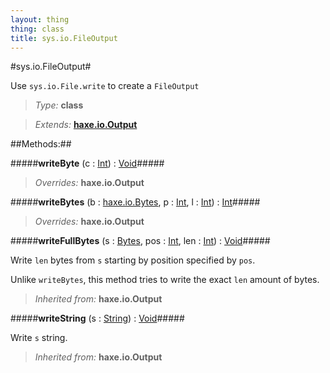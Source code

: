 ```yaml
---
layout: thing
thing: class
title: sys.io.FileOutput
---
```

#sys.io.FileOutput#

Use <code>sys.io.File.write</code> to create a <code>FileOutput</code>



> *Type:* **class**

> *Extends:* **[haxe.io.Output](Output.html)**




##Methods:##


#####**writeByte** (c : <a href="../../Int.html" class="type">Int</a>) : <a href="../../Void.html" class="type">Void</a>#####

> *Overrides:* **haxe.io.Output**



#####**writeBytes** (b : <a href="../../haxe/io/Bytes.html" class="type">haxe.io.Bytes</a>, p : <a href="../../Int.html" class="type">Int</a>, l : <a href="../../Int.html" class="type">Int</a>) : <a href="../../Int.html" class="type">Int</a>#####

> *Overrides:* **haxe.io.Output**



#####**writeFullBytes** (s : <a href="../../haxe/io/Bytes.html" class="type">Bytes</a>, pos : <a href="../../Int.html" class="type">Int</a>, len : <a href="../../Int.html" class="type">Int</a>) : <a href="../../Void.html" class="type">Void</a>#####

Write `len` bytes from `s` starting by position specified by `pos`.

Unlike `writeBytes`, this method tries to write the exact `len` amount of bytes.

> *Inherited from:* **haxe.io.Output**









#####**writeString** (s : <a href="../../String.html" class="type">String</a>) : <a href="../../Void.html" class="type">Void</a>#####

Write `s` string.

> *Inherited from:* **haxe.io.Output**









